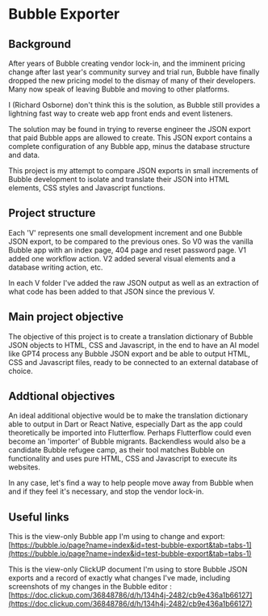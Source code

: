 # Bubble Exporter

## Background

After years of Bubble creating vendor lock-in, and the imminent pricing change after last year's community survey and trial run, Bubble have finally dropped the new pricing model to the dismay of many of their developers. Many now speak of leaving Bubble and moving to other platforms. 

I (Richard Osborne) don't think this is the solution, as Bubble still provides a lightning fast way to create web app front ends and event listeners. 

The solution may be found in trying to reverse engineer the JSON export that paid Bubble apps are allowed to create. This JSON export contains a complete configuration of any Bubble app, minus the database structure and data.

This project is my attempt to compare JSON exports in small increments of Bubble development to isolate and translate their JSON into HTML elements, CSS styles and Javascript functions. 

## Project structure

Each 'V' represents one small development increment and one Bubble JSON export, to be compared to the previous ones. So V0 was the vanilla Bubble app with an index page, 404 page and reset password page. V1 added one workflow action. V2 added several visual elements and a database writing action, etc.

In each V folder I've added the raw JSON output as well as an extraction of what code has been added to that JSON since the previous V. 

## Main project objective

The objective of this project is to create a translation dictionary of Bubble JSON objects to HTML, CSS and Javascript, in the end to have an AI model like GPT4 process any Bubble JSON export and be able to output HTML, CSS and Javascript files, ready to be connected to an external database of choice.

## Addtional objectives

An ideal additional objective would be to make the translation dictionary able to output in Dart or React Native, especially Dart as the app could theoretically be imported into Flutterflow. Perhaps Flutterflow could even become an 'importer' of Bubble migrants. Backendless would also be a candidate Bubble refugee camp, as their tool matches Bubble on functionality and uses pure HTML, CSS and Javascript to execute its websites.

In any case, let's find a way to help people move away from Bubble when and if they feel it's necessary, and stop the vendor lock-in.

## Useful links

This is the view-only Bubble app I'm using to change and export: [https://bubble.io/page?name=index&id=test-bubble-export&tab=tabs-1](https://bubble.io/page?name=index&id=test-bubble-export&tab=tabs-1)

This is the view-only ClickUP document I'm using to store Bubble JSON exports and a record of exactly what changes I've made, including screenshots of my changes in the Bubble editor : [https://doc.clickup.com/36848786/d/h/134h4j-2482/cb9e436a1b66127](https://doc.clickup.com/36848786/d/h/134h4j-2482/cb9e436a1b66127)
